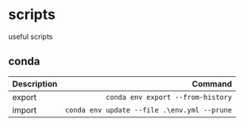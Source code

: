 # scripts
useful scripts

## conda
|Description|Command|
|-------------|-----:|
|export|`conda env export --from-history`|
|import|`conda env update --file .\env.yml --prune`|
